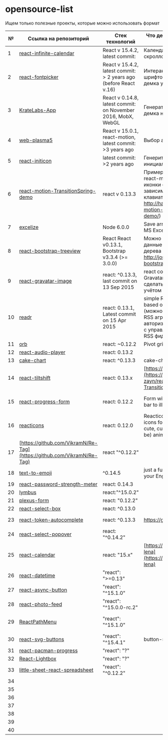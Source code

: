 
# opensource-list

Ищем только полезные проекты, которые можно использовать формат

№ | Ссылка на репозиторий | Стек технологий | Что делает и какие задачи решает | Мейнтейнер
--- | --- | --- | --- | --- |
1 | [react-infinite-calendar ](https://github.com/clauderic/react-infinite-calendar) | React v 15.4.2, latest commit: | Календарь с бесконечным скроллом | [ntym08](https://github.com/ntym08/react-infinite-calendar)  
2 | [react-fontpicker](https://github.com/nardeas/react-fontpicker) | React v 15.4.2, latest commit: > 2 years ago (before React v.16) | Интерактивный выбор шрифтов (детальнее хз, демка уже не работает) | [cdromscsi](https://github.com/cdromscsi/react-fontpicker)
3 | [KrateLabs-App](https://github.com/MrTolerant/KrateLabs-App) | React v 0.14.8, latest commit: on November 2016, MobX, WebGL | Генератор карт (точнее хз, демка не работает) | [vadyara](https://github.com/vadyara)
4 | [web-plasma5](https://github.com/web-plasma5/web-plasma5) | React v 15.0.1, react-motion, latest commit: >3 years ago | Выбор аккаунта для логина | [https://github.com/Manya1997](https://github.com/Manya1997/web-plasma5.git)
5 | [react-initicon](https://github.com/ccm-innovation/react-initicon) | latest commit: >2 years ago | Генерит иконку с инициалами   
6 | [react-motion-TransitionSpring-demo](https://github.com/hayeah/react-motion-TransitionSpring-demo) | react v 0.13.3 | Пример использования react-motion: всплывающие иконки с буквами,  в зависимости от нажатия на клавиатуру (демка: http://hayeah.github.io/react-motion-TransitionSpring-demo/) | [https://github.com/myrzaev/](https://github.com/myrzaev/react-motion-TransitionSpring-demo) + webpack setting
7 | [excelize](https://github.com/astur/excelize)  | Node 6.0.0    | Save array of similar objects to MS Excel sheet
8 | [react-bootstrap-treeview](https://github.com/jonmiles/react-bootstrap-treeview) | React React v0.13.1, Bootstrap v3.3.4 (>= 3.0.0) | Можно просматривать данные в виде вложеного дерева (демо: http://jonmiles.github.io/react-bootstrap-treeview/)  |  https://github.com/cholponche/react-bootstrap-treeview.git
9 | [react-gravatar-image](https://github.com/deerawan/react-gravatar-image) | react: ^0.13.3, last commit on 13 Sep 2015 | react component to show Gravatar image (можно сделать рефакторинг с учётом последнего реакта)  
10 | [readr](https://github.com/staceytay/readr) | react: 0.13.1,  Latest commit on 15 Apr 2015  | simple RSS feed aggregator based on Safari's shared links (можно развить в простой RSS агрегатор с авторизацией через соцсети с управлением\импортом RSS фидов)  
11 | [orb](https://github.com/nnajm/orb) | react: ~0.12.2 | Pivot grid javascript library. | <a href="https://github.com/dovhanrg/orb">dovhanrg</a>
12 | [react-audio-player](https://github.com/humanhighway/react-audio-player) | react: 0.13.2
13 | [cake-chart](https://github.com/alexkuz/cake-chart/) | react: ^0.13.3 | cake-chart | [KseniiaFed](https://github.com/KseniiaFed/cake-chart)
14 | [react-tiltshift](https://github.com/gustavoguichard/react-tiltshift) | react: 0.13.x | [https://github.com/lily-zayn/](https://github.com/lily-zayn/react-motion-TransitionSpring-demo) | [https://github.com/lily-zayn] (https://github.com/lily-zayn/react-tiltshift)
15 | [react-progress-form](https://github.com/expalmer/react-progress-form) |  react: 0.12.2 | Form with circular progress bar to illustrate completion. | [https://github.com/YuLogun](https://github.com/YuLogun/react-progress-form)
16 | [reacticons](https://github.com/andrewliebchen/reacticons) | react: 0.12.0 | Reacticons are scalable file icons for ReactJS. They're hip, cute, customizeable, and (can be) animated. | <a href="https://github.com/flavitsky">Alex Flavitsky</a>
17 | [https://github.com/VikramN/Re-Tag](https://github.com/VikramN/Re-Tag) | react "^0.12.2"
18 | [text-to-emoji](https://github.com/brendansudol/text-to-emoji) | ^0.14.5 | just a fun little site to convert your English to Emoji | [De-m-i-a-n](https://github.com/De-m-i-a-n/react-text-to-emoji)
19 | [react-password-strength-meter](https://github.com/abhijeetNmishra/react-password-strength-meter) | react: 0.14.3 | | [kbaklaev](https://github.com/kbaklaev/react-password-strength-meter)
20 | [lymbus](https://github.com/bbstilson/lymbus) | react:"^15.0.2"
21 | [plexus-form](https://github.com/AppliedMathematicsANU/plexus-form) | react: "0.12.2"
22 | [react-select-box](https://github.com/instructure-react/react-select-box) | react: ^0.13.0 | |[kyrylosydorenko](https://github.com/kyrylosydorenko/react-select-box)
23 | [react-token-autocomplete](https://github.com/peterKaleta/react-token-autocomplete) | react: ^0.13.3 | https://github.com/sl-2010 | https://github.com/sl-2010/react-token-autocomplete
24 | [react-select-popover](https://github.com/bharani91/react-select-popover) | react: "^0.14.2"
25 | [react-calendar](https://github.com/freiksenet/react-calendar) | react: "15.x" | [https://github.com/onair-lena](https://github.com/onair-lena)
26 | [react-datetime](https://github.com/arqex/react-datetime) |  "react": ">=0.13"
27 | [react-async-button](https://github.com/selvagsz/react-async-button) | "react": "^15.1.0" | |[elnurad](https://github.com/elnurad/react-async-button)
28 | [react-photo-feed](https://github.com/lkazberova/react-photo-feed) |  "react": "^15.0.0-rc.2"| |[kyrylosydorenko](https://github.com/kyrylosydorenko/react-photo-feed)
29 | [ReactPathMenu](https://github.com/nashvail/ReactPathMenu) | "react": "^15.1.0" | | [https://github.com/Olena-brunette](https://github.com/Olena-brunette/ReactPathMenu)
30 | [react-svg-buttons](http://plouc.github.io/react-svg-buttons/) | "react": "^15.4.1" | button-shmatton|[Macbaren](https://github.com/Macbaren/react-async-button.git) 
31 | [react-pacman-progress](https://github.com/mathieudutour/react-pacman-progress) | "react": "?"| | [Yaroslavoz](https://github.com/Yaroslavoz/react-pacman-progress)
32 | [React-Lightbox](https://github.com/howtomakeaturn/React-Lightbox) | "react": "?"
33 | [little-sheet-react-spreadsheet](https://github.com/asm-products/little-sheet-react-spreadsheet) | "react": "^0.12.2"
34 |
35 |
36 |
37 |
38 |
39 |
40 |
